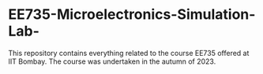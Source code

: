 # EE735-Microelectronics-Simulation-Lab-
This repository contains everything related to the course EE735 offered at IIT Bombay. The course was undertaken in the autumn of 2023.
